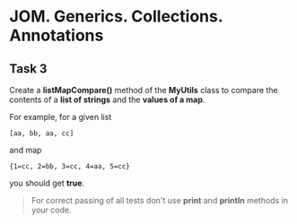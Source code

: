 # JOM. Generics. Collections. Annotations
## Task 3

Create a **listMapCompare()** method of the **MyUtils** class to compare the contents of a **list of strings** and the **values of a map**.

For example, for a given list
```
[aa, bb, aa, cc]
```
and map
```
{1=cc, 2=bb, 3=cc, 4=aa, 5=cc}
```
you should get **true**.

> For correct passing of all tests don't use **print** and **println** methods in your code.

